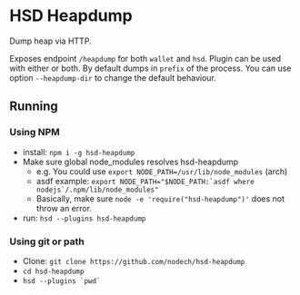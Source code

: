 HSD Heapdump
============

Dump heap via HTTP.

Exposes endpoint `/heapdump` for both `wallet` and `hsd`. Plugin can be used
with either or both. By default dumps in `prefix` of the process. You can use
option `--heapdump-dir` to change the default behaviour.

## Running
### Using NPM

  - install: `npm i -g hsd-heapdump`
  - Make sure global node_modules resolves hsd-heapdump
    - e.g. You could use `export NODE_PATH=/usr/lib/node_modules` (arch)
    - asdf example: ``export NODE_PATH="$NODE_PATH:`asdf where nodejs`/.npm/lib/node_modules"``
    - Basically, make sure `node -e 'require("hsd-heapdump")'` does not
      throw an error.
  - run: `hsd --plugins hsd-heapdump`

### Using git or path
  - Clone: `git clone https://github.com/nodech/hsd-heapdump`
  - `cd hsd-heapdump`
  - ``hsd --plugins `pwd` ``

